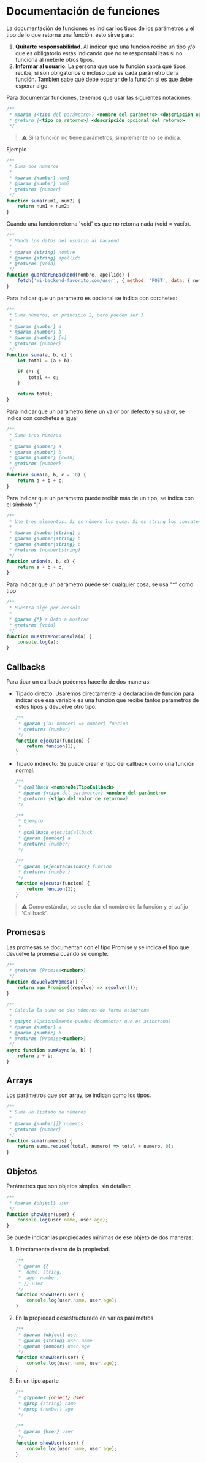 # Documentación de funciones
La documentación de funciones es indicar los tipos de los parámetros y el tipo de lo que retorna una función, esto sirve para:
1.  **Quitarte responsabilidad**. Al indicar que una función recibe un tipo y/o que es obligatorio estás indicando que no te responsabilizas si no funciona al meterle otros tipos.
2.  **Informar al usuario**. La persona que use tu función sabrá qué tipos recibe, si son obligatorios o incluso qué es cada parámetro de la función. También sabe qué debe esperar de la función si es que debe esperar algo.

Para documentar funciones, tenemos que usar las siguientes notaciones:
```js
/**
 * @param {<tipo del parámetro>} <nombre del parámetro> <descripción opcional del parámetro>
 * @return {<tipo de retorno>} <descripción opcional del retorno>
 */
```
> :warning: Si la función no tiene parámetros, simplemente no se indica.

Ejemplo
```js
/**
 * Suma dos números
 * 
 * @param {number} num1 
 * @param {number} num2 
 * @returns {number}
 */
function suma(num1, num2) {
    return num1 + num2;
}
```
Cuando una función retorna 'void' es que no retorna nada (void = vacío). 
```js
/**
 * Manda los datos del usuario al backend
 * 
 * @param {string} nombre 
 * @param {string} apellido 
 * @returns {void}
 */
function guardarEnBackend(nombre, apellido) {
    fetch('mi-backend-favorito.com/user', { method: 'POST', data: { nombre, apellido } });
}
```
Para indicar que un parámetro es opcional se indica con corchetes:
```js
/**
 * Suma números, en principio 2, pero pueden ser 3
 * 
 * @param {number} a 
 * @param {number} b 
 * @param {number} [c]
 * @returns {number}
 */
function suma(a, b, c) {
    let total = (a + b);

    if (c) {
        total += c;
    }

    return total;
}
```
Para indicar que un parámetro tiene un valor por defecto y su valor, se indica con corchetes e igual
```js
/**
 * Suma tres números
 * 
 * @param {number} a 
 * @param {number} b 
 * @param {number} [c=10] 
 * @returns {number}
 */
function suma(a, b, c = 10) {
    return a + b + c;
}
```
Para indicar que un parámetro puede recibir más de un tipo, se indica con el símbolo "|"
```js
/**
 * Une tres elementos. Si es número los suma. Si es string los concatena.
 * 
 * @param {number|string} a 
 * @param {number|string} b 
 * @param {number|string} c 
 * @returns {number|string}
 */
function union(a, b, c) {
    return a + b + c;
}
```
Para indicar que un parámetro puede ser cualquier cosa, se usa "*" como tipo
```js
/**
 * Muestra algo por consola
 * 
 * @param {*} a Dato a mostrar
 * @returns {void}
 */
function muestraPorConsola(a) {
    console.log(a);
}
```
## Callbacks
Para tipar un callback podemos hacerlo de dos maneras:
* Tipado directo: Usaremos directamente la declaración de función para indicar que esa variable es una función que recibe tantos parámetros de estos tipos y devuelve otro tipo.
    ```js
    /**
     * @param {(a: number) => number} funcion 
     * @returns {number}
     */
    function ejecuta(funcion) {
        return funcion(1);
    }
    ```
* Tipado indirecto: Se puede crear el tipo del callback como una función normal:
    ```js
    /**
     * @callback <nombreDelTipoCallback>
     * @param {<tipo del parámetro>} <nombre del parámetro>
     * @returns {<tipo del valor de retorno>}
     */

    /**
     * Ejemplo
     * 
     * @callback ejecutaCallback
     * @param {number} a
     * @returns {number}
     */

    /**
     * @param {ejecutaCallback} funcion 
     * @returns {number}
     */
    function ejecuta(funcion) {
        return funcion(2);
    }
    ```

> :warning: Como estándar, se suele dar el nombre de la función y el sufijo 'Callback'.

## Promesas
Las promesas se documentan con el tipo Promise y se indica el tipo que devuelve la promesa cuando se cumple.
```js
/**
 * @returns {Promise<number>}
 */
function devuelvePromesa() {
    return new Promise((resolve) => resolve(1));
}

/**
 * Calcula la suma de dos números de forma asíncrona
 * 
 * @async (Opcionalmente puedes documentar que es asíncrona)
 * @param {number} a 
 * @param {number} b 
 * @returns {Promise<number>}
 */
async function sumAsync(a, b) {
    return a + b;
}
```
## Arrays
Los parámetros que son array, se indican como los tipos.
```js
/**
 * Suma un listado de números
 * 
 * @param {number[]} numeros 
 * @returns {number}
 */
function suma(numeros) {
    return suma.reduce((total, numero) => total + numero, 0);
}
```

## Objetos
Parámetros que son objetos simples, sin detallar:
```js
/**
 * @param {object} user 
 */
function showUser(user) {
    console.log(user.name, user.age);
}
```
Se puede indicar las propiedades mínimas de ese objeto de dos maneras:
1. Directamente dentro de la propiedad.
    ```js
    /**
     * @param {{
     *  name: string,
     *  age: number,
     * }} user 
     */
    function showUser(user) {
        console.log(user.name, user.age);
    }
    ```
2. En la propiedad desestructurado en varios parámetros.
    ```js
    /**
     * @param {object} user 
     * @param {string} user.name
     * @param {number} user.age
     */
    function showUser(user) {
        console.log(user.name, user.age);
    }
    ```
3. En un tipo aparte
    ```js
    /**
     * @typedef {object} User
     * @prop {string} name
     * @prop {number} age
     */

    /**
     * @param {User} user 
     */
    function showUser(user) {
        console.log(user.name, user.age);
    }
    ```